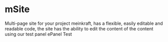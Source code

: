 # mSite
Multi-page site for your project meinkraft, has a flexible, easily editable and readable code, the site has the ability to edit the content of the content using our test panel ePanel
Test
